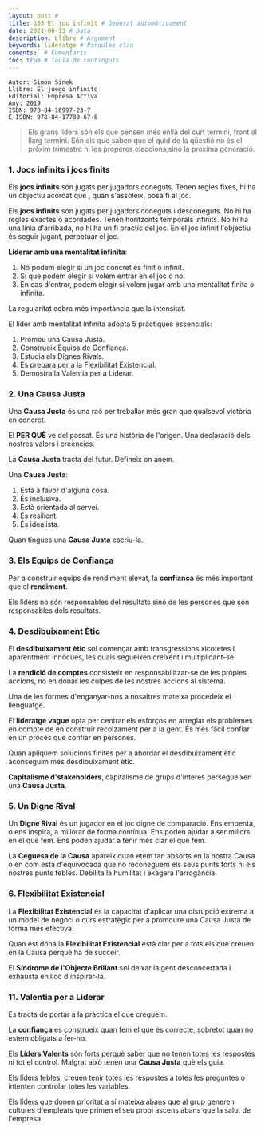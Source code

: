```yaml
---
layout: post #
title: 105 El joc infinit # Generat automàticament
date: 2021-06-13 # Data
description: Llibre # Argument
keywords: lideratge # Paraules clau
coments:  # Comentaris
toc: true # Taula de continguts
---
```


```codi
Autor: Simon Sinek
Llibre: El juego infinito
Editorial: Empresa Activa
Any: 2019
ISBN: 978-84-16997-23-7
E-ISBN: 978-84-17780-67-8
```

> Els grans líders són els que pensen més enllà del curt termini, front al llarg termini. Són els que saben que el quid de la qüestió no és el pròxim trimestre ni les properes eleccions,sinó la pròxima generació.

### 1. Jocs infinits i jocs finits

Els **jocs infinits** són jugats per jugadors coneguts. Tenen regles fixes, hi ha un objectiu acordat que , quan s'assoleix, posa fi al joc.

Els **jocs infinits** són jugats per jugadors coneguts i desconeguts. No hi ha regles exactes o acordades. Tenen horitzonts temporals infinits. No hi ha una línia d'arribada, no hi ha un fi practic del joc. En el joc infinit l'objectiu és seguir jugant, perpetuar el joc.

**Liderar amb una mentalitat infinita**:

1. No podem elegir si un joc concret és finit o infinit.
2. Sí que podem elegir si volem entrar en el joc o no.
3. En cas d'entrar, podem elegir si volem jugar amb una mentalitat finita o infinita.

La regularitat cobra més importància que la intensitat.

El líder amb mentalitat infinita adopta 5 pràctiques essencials:

1. Promou una Causa Justa.
2. Construeix Equips de Confiança.
3. Estudia als Dignes Rivals.
4. Es prepara per a la Flexibilitat Existencial.
5. Demostra la Valentia per a Liderar.

### 2. Una Causa Justa

Una **Causa Justa** és una raó per treballar més gran que qualsevol victòria en concret.

El **PER QUÈ** ve del passat. És una història de l'origen. Una declaració dels nostres valors i creències.

La **Causa Justa** tracta del futur. Defineix on anem.

Una **Causa Justa**:

1. Està a favor d'alguna cosa.
2. És inclusiva.
3. Està orientada al servei.
4. És resilient.
5. És idealista.

Quan tingues una **Causa Justa** escriu-la.

### 3. Els Equips de Confiança

Per a construir equips de rendiment elevat, la **confiança** és més important que el **rendiment**.

Els líders no són responsables del resultats sinó de les persones que són responsables dels resultats.

### 4. Desdibuixament Ètic

El **desdibuixament ètic** sol començar amb transgressions xicotetes i aparentment innòcues, les quals segueixen creixent i multiplicant-se.

La **rendició de comptes** consisteix en responsabilitzar-se de les pròpies accions, no en donar les culpes de les nostres accions al sistema.

Una de les formes d'enganyar-nos a nosaltres mateixa procedeix el llenguatge.

El **lideratge vague** opta per centrar els esforços en arreglar els problemes en compte de en construir recolzament per a la gent. És més fàcil confiar en un procés que confiar en persones.

Quan apliquem solucions finites per a abordar el desdibuixament ètic aconseguim més desdibuixament ètic.

**Capitalisme d'stakeholders**, capitalisme de grups d'interés persegueixen una **Causa Justa**.

### 5. Un Digne Rival

Un **Digne Rival** és un jugador en el joc digne de comparació. Ens empenta, o ens inspira, a millorar de forma contínua. Ens poden ajudar a ser millors en el que fem. Ens poden ajudar a tenir més clar el que fem.

La **Ceguesa de la Causa** apareix quan etem tan absorts en la nostra Causa o en com està d'equivocada que no reconeguem els seus punts forts ni els nostres punts febles. Debilita la humilitat i exagera l'arrogància.

### 6. Flexibilitat Existencial

La **Flexibilitat Existencial** és la capacitat d'aplicar una disrupció extrema a un model de negoci o curs estratègic per a promoure una Causa Justa de forma més efectiva.

Quan est dóna la **Flexibilitat Existencial** està clar per a tots els que creuen en la Causa perquè ha de succeir.

El **Síndrome de l'Objecte Brillant** sol deixar la gent desconcertada i exhausta en lloc d'inspirar-la.

### 11. Valentia per a Liderar

Es tracta de portar a la pràctica el que creguem.

La **confiança** es construeix quan fem el que és correcte, sobretot quan no estem obligats a fer-ho.

Els **Líders Valents** són forts perquè saber que no tenen totes les respostes ni tot el control. Malgrat això tenen una **Causa Justa** què els guia.

Els líders febles, creuen tenir totes les respostes a totes les preguntes o intenten controlar totes les variables.

Els líders que donen prioritat a sí mateixa abans que al grup generen cultures d'empleats que primen el seu propi ascens abans que la salut de l'empresa.
